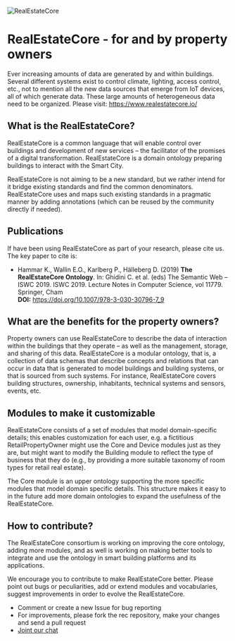 ![RealEstateCore](https://avatars0.githubusercontent.com/u/37044986?s=200&v=4)

# RealEstateCore - for and by property owners

Ever increasing amounts of data are generated by and within buildings. Several different systems exist to control climate, lighting, access control, etc., not to mention all the new data sources that emerge from IoT devices, all of which generate data. These large amounts of heterogeneous data need to be organized.
Please visit: https://www.realestatecore.io/

## What is the RealEstateCore?
RealEstateCore is a common language that will enable control over buildings and development of new services – the facilitator of the promises of a digital transformation. RealEstateCore is a domain ontology preparing buildings to interact with the Smart City.

RealEstateCore is not aiming to be a new standard, but we rather intend for it bridge existing standards and find the common denominators. RealEstateCore uses and maps such existing standards in a pragmatic manner by adding annotations (which can be reused by the community directly if needed).

## Publications

If have been using RealEstateCore as part of your research, please cite us. The key paper to cite is:

* Hammar K., Wallin E.O., Karlberg P., Hälleberg D. (2019) **The RealEstateCore Ontology**. In: Ghidini C. et al. (eds) The Semantic Web – ISWC 2019. ISWC 2019. Lecture Notes in Computer Science, vol 11779. Springer, Cham  
**DOI:** https://doi.org/10.1007/978-3-030-30796-7_9

## What are the benefits for the property owners?
Property owners can use RealEstateCore to describe the data of interaction within the buildings that they operate – as well as the management, storage, and sharing of this data. RealEstateCore is a modular ontology, that is, a collection of data schemas that describe concepts and relations that can occur in data that is generated to model buildings and building systems, or that is sourced from such systems. For instance, RealEstateCore covers building structures, ownership, inhabitants, technical systems and sensors, events, etc.

## Modules to make it customizable
RealEstateCore consists of a set of modules that model domain-specific details; this enables customization for each user, e.g. a fictitious RetailPropertyOwner might use the Core and Device modules just as they are, but might want to modify the Building module to reflect the type of business that they do (e.g., by providing a more suitable taxonomy of room types for retail real estate).

The Core module is an upper ontology supporting the more specific modules that model domain specific details. This structure makes it easy to in the future add more domain ontologies to expand the usefulness of the RealEstateCore.

## How to contribute?
The RealEstateCore consortium is working on improving the core ontology, adding more modules, and as well is working on making better tools to integrate and use the ontology in smart building platforms and its applications.

We encourage you to contribute to make RealEstateCore better. Please point out bugs or peculiarities, add or extend modules and vocabularies, suggest improvements in order to evolve the RealEstateCore.

* Comment or create a new Issue for bug reporting
* For improvements, please fork the rec repository, make your changes and send a pull request
* [Joint our chat](https://gitter.im/RealEstateCore/community)